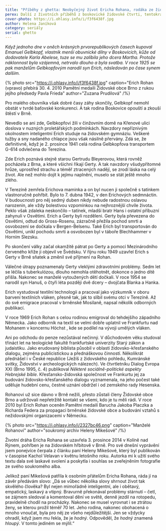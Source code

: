 ```yaml
---
title: "Příběhy z ghetta: Neobyčejný život Ericha Rohana, rodáka ze židovských Boskovic"
perex: Další z životních příběhů z boskovické židovské čtvrti, tentokrát o synovi Emanuela Gelbkopfa, drobného obuvníka v Boskovicích.
cover-photo: https://i.ohlasy.info/i/f3f6438f.jpg
author: Helena Janíková
category: seriály
serial: ghetto
---
```


*Když jednoho dne v oněch krásných prvorepublikových časech kupoval Emanuel Gelbkopf, vlastník menší obuvnické dílny v Boskovicích, kůže od dodavatele Karla Abelese, tuze se mu zalíbila jeho dcera Martha. Protože náklonnost byla vzájemná, netrvalo dlouho a byla svatba. V roce 1925 se pak manželům Gelbkopfovým narodil syn Erich, následován po čase synem dalším.*

{% photo src="https://i.ohlasy.info/i/f3f6438f.jpg" caption="Erich Rohan (vpravo) přebírá 30. 4. 2010 Pamětní medaili Židovské obce Brno z rukou jejího předsedy Pavla Frieda" author="Zuzana Prudilová" /%}

Pro malého obuvníka však dobré časy záhy skončily, Gelbkopf nemohl obstát v tvrdé baťovské konkurenci. A tak rodina Boskovice opouští a zkouší štěstí v Brně.

Nevedlo se ani zde, Gelbkopfovi žili v činžovním domě na Křenové ulici doslova v nuzných proletářských podmínkách. Navzdory nepříznivým okolnostem inteligentní Erich studuje na židovském gymnáziu. Veškeré tužby a sny nadaného chlapce jsou však násilně přervány. Zdá se, že definitivně, když je 2. prosince 1941 celá rodina Gelbkopfova transportem G-614 odvlečena do Terezína.

Zde Erich poznává stejně starou Gertrudu Bleyerovou, která rovněž pocházela z Brna, a které všichni říkají Gerty. A tak navzdory všudypřítomné hrůze, uprostřed strachu a téměř ztracených nadějí, se zrodí láska na celý život. Ale než mohlo dojít k jejímu naplnění, muselo se stát ještě mnoho zlého.

V Terezíně zemřela Erichova maminka a on byl nucen ji společně s tatínkem vlastnoručně pohřbít. Bylo to 7. dubna 1942, v den Erichových sedmnáctin. V budoucnosti pro něj sedmý duben nikdy nebude radostnou oslavou narozenin, ale vždy bolestivou vzpomínkou na nejhroznější chvíle života. Peklo však zdaleka neskončilo – tatínek, mladší bratr Hans i ostatní příbuzní zahynuli v Osvětimi. Erich a Gerty byli rozděleni. Gerty byla převezena do Osvětimi, odtud do Gross-Rosenu, zázračně přežila pochod smrti a osvobození se dočkala v Bergen-Belsenu. Také Erich byl transportován do Osvětimi, unikl pochodu smrti a osvobozen byl v táboře Blechhammer v Horním Slezsku.

Po skončení války začal okamžitě pátrat po Gerty a pomocí Mezinárodního červeného kříže ji objevil ve Švédsku. V říjnu roku 1949  uzavřel Erich s Gerty v Brně sňatek a změnil své příjmení na Rohan.

Válečné útrapy poznamenaly Gerty vleklými zdravotními problémy. Sedm let se léčila s tuberkulózou, dlouho nemohla otěhotnět, dokonce o jedno dítě přišla. Nakonec se manželé vytoužených dětí dočkali. V roce 1954 se narodil syn Hanuš, o čtyři léta později dvě dcery – dvojčata Blanka a Hanka.

Erich vystudoval textilní technologii a pracoval jako výzkumník v oboru barvení textilních vláken, přesně tak, jak to slíbil svému otci v Terezíně. Až do své emigrace pracoval v brněnské Mosilaně, napsal několik odborných publikací.

V roce 1969 Erich Rohan s celou rodinou emigroval do tehdejšího západního Německa. Jako odborník na textil se velmi dobře uplatnil ve Frankfurtu nad Mohanem v koncernu Höchst , kde se podílel na vývoji umělých vláken.

Ani po odchodu do penze nezůstával nečinný. V důchodovém věku studoval třináct let na teologické fakultě frankfurtské univerzity Starý zákon a judaistiku. Jako erudovaný biblista působil v oblasti židovsko-křesťanského dialogu, zejména publicistickou a přednáškovou činností. Několikrát přednášel i v České republice (Ježíš z židovského pohledu, Kumránské svitky, Židovství v archeologických nálezech). Ve čtvrtletníku Dialog Evropa XXI (Brno 1995, č. 4) publikoval *Některé sociálně-politické aspekty Hebrejské bible*. Křesťansko-židovská společnost ve Frankurtu jej za budování židovsko-křesťanského dialogu vyznamenala, na jeho počest také uděluje hudební cenu, čestné uznání obdržel i od zemského rady Hesenska.

Rohanovi už sice dávno v Brně nežili, přesto zůstali členy Židovské obce Brno a udržovali nepřetržitě kontakt se všemi, kdo je tu měli rádi. V roce 2010 byl Erich Rohan oceněn Pamětní medailí Barucha Jakoba Placzka a Richarda Federa za propagaci brněnské židovské obce a budování vztahů s nežidovskými organizacemi v Německu.

{% photo src="https://i.ohlasy.info/i/2327bc46.png" caption="Manželé Rohanovi" author="soukromý archiv Heleny Mikešové" /%}

Životní dráha Ericha Rohana se uzavřela 3. prosince 2014 v Kolíně nad Rýnem, pohřben je na židovském hřbitově v Brně.
Pro své dnešní vyprávění jsem ponejvíce čerpala z článku paní Heleny Mikešové, který byl publikován v časopise Kachol Velavan v květnu letošního roku. Autorka mi k užití svého textu dala své laskavé svolení a poskytla i souhlas se zveřejněním fotografie ze svého soukromého alba.

Jelikož paní Mikešová patřila k osobním přátelům Ericha Rohana, ráda jí na závěr předávám slovo: „Dá se vůbec několika slovy shrnout život tak skvělého člověka? Byl nejen mimořádně inteligentní, ale i obětavý, empatický, laskavý a vtipný. Bravurně překonával problémy stárnutí – četl, se zájmem sledoval a komentoval dění ve světě, denně jezdil na rotopedu, pravidelně chodil na procházky. Nakonec se musel vyrovnat i se ztrátou ženy, se kterou prožil téměř 70 let. Jeho rodina, nakonec obohacená o mnoho vnoučat, byla pro něj ze všeho nejdůležitější. Jen se vždycky ohradil, když jsem mu řekla, že je *hodný*. Odpověděl, že *hodný* znamená *hloupý*. V tomto jediném se mýlil.“
